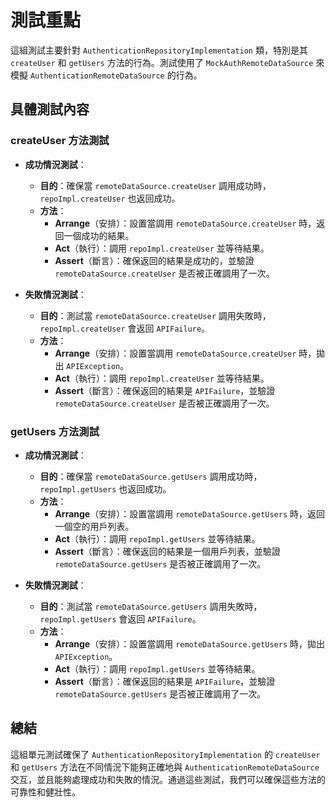 # 測試重點

這組測試主要針對 `AuthenticationRepositoryImplementation` 類，特別是其 `createUser` 和 `getUsers` 方法的行為。測試使用了 `MockAuthRemoteDataSource` 來模擬 `AuthenticationRemoteDataSource` 的行為。

## 具體測試內容

### createUser 方法測試

- **成功情況測試**：
    - **目的**：確保當 `remoteDataSource.createUser` 調用成功時，`repoImpl.createUser` 也返回成功。
    - **方法**：
        - **Arrange**（安排）：設置當調用 `remoteDataSource.createUser` 時，返回一個成功的結果。
        - **Act**（執行）：調用 `repoImpl.createUser` 並等待結果。
        - **Assert**（斷言）：確保返回的結果是成功的，並驗證 `remoteDataSource.createUser` 是否被正確調用了一次。

- **失敗情況測試**：
    - **目的**：測試當 `remoteDataSource.createUser` 調用失敗時，`repoImpl.createUser` 會返回 `APIFailure`。
    - **方法**：
        - **Arrange**（安排）：設置當調用 `remoteDataSource.createUser` 時，拋出 `APIException`。
        - **Act**（執行）：調用 `repoImpl.createUser` 並等待結果。
        - **Assert**（斷言）：確保返回的結果是 `APIFailure`，並驗證 `remoteDataSource.createUser` 是否被正確調用了一次。

### getUsers 方法測試

- **成功情況測試**：
    - **目的**：確保當 `remoteDataSource.getUsers` 調用成功時，`repoImpl.getUsers` 也返回成功。
    - **方法**：
        - **Arrange**（安排）：設置當調用 `remoteDataSource.getUsers` 時，返回一個空的用戶列表。
        - **Act**（執行）：調用 `repoImpl.getUsers` 並等待結果。
        - **Assert**（斷言）：確保返回的結果是一個用戶列表，並驗證 `remoteDataSource.getUsers` 是否被正確調用了一次。

- **失敗情況測試**：
    - **目的**：測試當 `remoteDataSource.getUsers` 調用失敗時，`repoImpl.getUsers` 會返回 `APIFailure`。
    - **方法**：
        - **Arrange**（安排）：設置當調用 `remoteDataSource.getUsers` 時，拋出 `APIException`。
        - **Act**（執行）：調用 `repoImpl.getUsers` 並等待結果。
        - **Assert**（斷言）：確保返回的結果是 `APIFailure`，並驗證 `remoteDataSource.getUsers` 是否被正確調用了一次。

## 總結

這組單元測試確保了 `AuthenticationRepositoryImplementation` 的 `createUser` 和 `getUsers` 方法在不同情況下能夠正確地與 `AuthenticationRemoteDataSource` 交互，並且能夠處理成功和失敗的情況。通過這些測試，我們可以確保這些方法的可靠性和健壯性。
